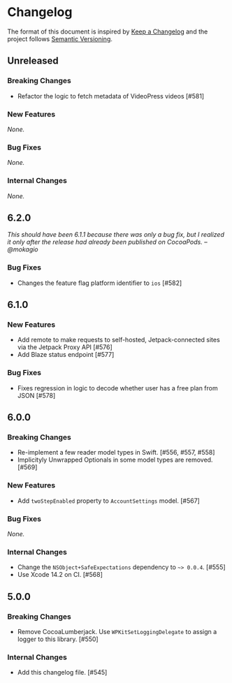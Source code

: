 # Changelog

The format of this document is inspired by [Keep a Changelog](https://keepachangelog.com/en/1.0.0/) and the project follows [Semantic Versioning](https://semver.org/spec/v2.0.0.html).

<!-- This is a comment, you won't see it when GitHub renders the Markdown file.

When releasing a new version:

1. Remove any empty section (those with `_None._`)
2. Update the `## Unreleased` header to `## <version_number>`
3. Add a new "Unreleased" section for the next iteration, by copy/pasting the following template:

## Unreleased

### Breaking Changes

_None._

### New Features

_None._

### Bug Fixes

_None._

### Internal Changes

_None._

-->

## Unreleased

### Breaking Changes

- Refactor the logic to fetch metadata of VideoPress videos [#581]

### New Features

_None._

### Bug Fixes

_None._

### Internal Changes

_None._

## 6.2.0

_This should have been 6.1.1 because there was only a bug fix, but I realized it only after the release had already been published on CocoaPods. – @mokagio_

### Bug Fixes

- Changes the feature flag platform identifier to `ios` [#582]

## 6.1.0

### New Features

- Add remote to make requests to self-hosted, Jetpack-connected sites via the Jetpack Proxy API [#576]
- Add Blaze status endpoint [#577]

### Bug Fixes

- Fixes regression in logic to decode whether user has a free plan from JSON [#578]

## 6.0.0

### Breaking Changes

- Re-implement a few reader model types in Swift. [#556, #557, #558]
- Implicityly Unwrapped Optionals in some model types are removed. [#569]

### New Features

- Add `twoStepEnabled` property to `AccountSettings` model. [#567]

### Bug Fixes

_None._

### Internal Changes

- Change the `NSObject+SafeExpectations` dependency to `~> 0.0.4`. [#555]
- Use Xcode 14.2 on CI. [#568]

## 5.0.0

### Breaking Changes

- Remove CocoaLumberjack. Use `WPKitSetLoggingDelegate` to assign a logger to this library. [#550]

### Internal Changes

- Add this changelog file. [#545]
